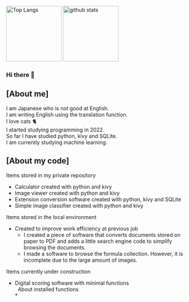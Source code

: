 <p align="left"> 
  <img alt="Top Langs" height="150px" src="https://github-readme-stats.vercel.app/api/top-langs/?username=kyoko-toro&layout=compact&count_private=true" />
  <img alt="github stats" height="150px" src="https://github-readme-stats.vercel.app/api?username=kyoko-toro" />
</p>

### Hi there 👋

## [About me]
I am Japanese who is not good at English.  
I am writing English using the translation function.  
I love cats 🐈  
I started studying programming in 2022.  
So far I have studied python, kivy and SQLite.  
I am currently studying machine learning.  

## [About my code]
Items stored in my private repository  
* Calculator created with python and kivy
* Image viewer created with python and kivy
* Extension conversion software created with python, kivy and SQLite
* Simple image classifier created with python and kivy

Items stored in the local environment  
* Created to improve work efficiency at previous job  
  * I created a piece of software that converts documents stored on paper to PDF and adds a little search engine code to simplify browsing the documents.
  * I made a software to browse the formula collection. However, it is incomplete due to the large amount of images.

Items currently under construction  
* Digital scoring software with minimal functions  
&nbsp; About installed functions  
  * 

